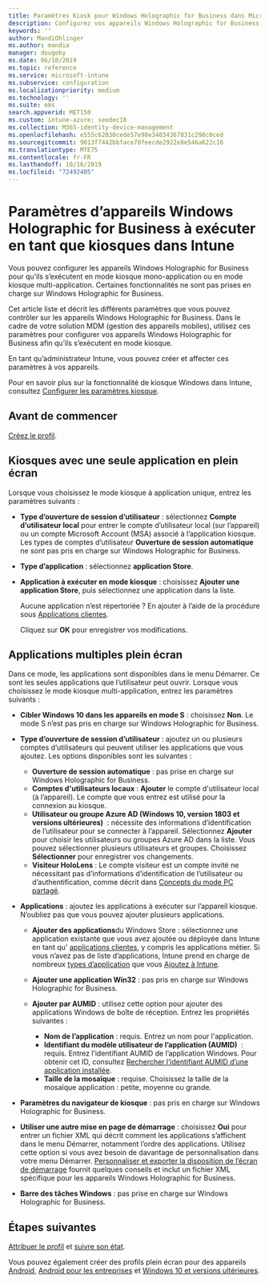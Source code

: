 ```yaml
---
title: Paramètres Kiosk pour Windows Holographic for Business dans Microsoft Intune - Azure | Microsoft Docs
description: Configurez vos appareils Windows Holographic for Business en tant que kiosques monoapplication et multiapplication, personnalisez le menu Démarrer, ajoutez des applications, affichez la barre des tâches et configurez un navigateur web dans Microsoft Intune.
keywords: ''
author: MandiOhlinger
ms.author: mandia
manager: dougeby
ms.date: 06/18/2019
ms.topic: reference
ms.service: microsoft-intune
ms.subservice: configuration
ms.localizationpriority: medium
ms.technology: ''
ms.suite: ems
search.appverid: MET150
ms.custom: intune-azure; seodec18
ms.collection: M365-identity-device-management
ms.openlocfilehash: e555c62030cede57e98e34034367831c298c0ced
ms.sourcegitcommit: 9013f7442bbface78feecde2922e8e546a622c16
ms.translationtype: MTE75
ms.contentlocale: fr-FR
ms.lasthandoff: 10/16/2019
ms.locfileid: "72492405"
---
```

# <a name="windows-holographic-for-business-device-settings-to-run-as-a-kiosk-in-intune"></a>Paramètres d’appareils Windows Holographic for Business à exécuter en tant que kiosques dans Intune

Vous pouvez configurer les appareils Windows Holographic for Business pour qu’ils s’exécutent en mode kiosque mono-application ou en mode kiosque multi-application. Certaines fonctionnalités ne sont pas prises en charge sur Windows Holographic for Business.

Cet article liste et décrit les différents paramètres que vous pouvez contrôler sur les appareils Windows Holographic for Business. Dans le cadre de votre solution MDM (gestion des appareils mobiles), utilisez ces paramètres pour configurer vos appareils Windows Holographic for Business afin qu’ils s’exécutent en mode kiosque.

En tant qu’administrateur Intune, vous pouvez créer et affecter ces paramètres à vos appareils.

Pour en savoir plus sur la fonctionnalité de kiosque Windows dans Intune, consultez [Configurer les paramètres kiosque](kiosk-settings.md).

## <a name="before-you-begin"></a>Avant de commencer

[Créez le profil](kiosk-settings.md#create-the-profile).

## <a name="single-full-screen-app-kiosks"></a>Kiosques avec une seule application en plein écran

Lorsque vous choisissez le mode kiosque à application unique, entrez les paramètres suivants :

- **Type d’ouverture de session d’utilisateur** : sélectionnez **Compte d’utilisateur local** pour entrer le compte d’utilisateur local (sur l’appareil) ou un compte Microsoft Account (MSA) associé à l’application kiosque. Les types de comptes d’utilisateur **Ouverture de session automatique** ne sont pas pris en charge sur Windows Holographic for Business.

- **Type d’application** : sélectionnez **application Store**.

- **Application à exécuter en mode kiosque** : choisissez **Ajouter une application Store**, puis sélectionnez une application dans la liste.

    Aucune application n’est répertoriée ? En ajouter à l’aide de la procédure sous [Applications clientes](../apps/apps-add.md).

    Cliquez sur **OK** pour enregistrer vos modifications.

## <a name="multi-app-kiosks"></a>Applications multiples plein écran

Dans ce mode, les applications sont disponibles dans le menu Démarrer. Ce sont les seules applications que l’utilisateur peut ouvrir. Lorsque vous choisissez le mode kiosque multi-application, entrez les paramètres suivants :

- **Cibler Windows 10 dans les appareils en mode S** : choisissez **Non**. Le mode S n’est pas pris en charge sur Windows Holographic for Business.

- **Type d’ouverture de session d’utilisateur** : ajoutez un ou plusieurs comptes d’utilisateurs qui peuvent utiliser les applications que vous ajoutez. Les options disponibles sont les suivantes : 

  - **Ouverture de session automatique** : pas prise en charge sur Windows Holographic for Business.
  - **Comptes d'utilisateurs locaux** : **Ajouter** le compte d'utilisateur local (à l’appareil). Le compte que vous entrez est utilisé pour la connexion au kiosque.
  - **Utilisateur ou groupe Azure AD (Windows 10, version 1803 et versions ultérieures)**  : nécessite des informations d’identification de l’utilisateur pour se connecter à l’appareil. Sélectionnez **Ajouter** pour choisir les utilisateurs ou groupes Azure AD dans la liste. Vous pouvez sélectionner plusieurs utilisateurs et groupes. Choisissez **Sélectionner** pour enregistrer vos changements.
  - **Visiteur HoloLens** : Le compte visiteur est un compte invité ne nécessitant pas d’informations d’identification de l’utilisateur ou d’authentification, comme décrit dans [Concepts du mode PC partagé](https://docs.microsoft.com/windows/configuration/set-up-shared-or-guest-pc#shared-pc-mode-concepts).

- **Applications** : ajoutez les applications à exécuter sur l’appareil kiosque. N’oubliez pas que vous pouvez ajouter plusieurs applications.

  - **Ajouter des applications**du Windows Store : sélectionnez une application existante que vous avez ajoutée ou déployée dans Intune en tant qu' [applications clientes](../apps/apps-add.md), y compris les applications métier. Si vous n’avez pas de liste d’applications, Intune prend en charge de nombreux [types d’application](../apps/apps-add.md) que vous [Ajoutez à Intune](../apps/store-apps-windows.md).
  - **Ajouter une application Win32** : pas pris en charge sur Windows Holographic for Business.
  - **Ajouter par AUMID** : utilisez cette option pour ajouter des applications Windows de boîte de réception. Entrez les propriétés suivantes : 

    - **Nom de l’application** : requis. Entrez un nom pour l'application.
    - **Identifiant du modèle utilisateur de l’application (AUMID)**  : requis. Entrez l’identifiant AUMID de l’application Windows. Pour obtenir cet ID, consultez [Rechercher l’identifiant AUMID d’une application installée](https://docs.microsoft.com/windows-hardware/customize/enterprise/find-the-application-user-model-id-of-an-installed-app).
    - **Taille de la mosaïque** : requise. Choisissez la taille de la mosaïque application : petite, moyenne ou grande.

- **Paramètres du navigateur de kiosque** : pas pris en charge sur Windows Holographic for Business.

- **Utiliser une autre mise en page de démarrage** : choisissez **Oui** pour entrer un fichier XML qui décrit comment les applications s’affichent dans le menu Démarrer, notamment l’ordre des applications. Utilisez cette option si vous avez besoin de davantage de personnalisation dans votre menu Démarrer. [Personnaliser et exporter la disposition de l’écran de démarrage](https://docs.microsoft.com/hololens/hololens-kiosk#start-layout-for-hololens) fournit quelques conseils et inclut un fichier XML spécifique pour les appareils Windows Holographic for Business.

- **Barre des tâches Windows** : pas prise en charge sur Windows Holographic for Business.

## <a name="next-steps"></a>Étapes suivantes

[Attribuer le profil](device-profile-assign.md) et [suivre son état](device-profile-monitor.md).

Vous pouvez également créer des profils plein écran pour des appareils [Android](device-restrictions-android.md#kiosk), [Android pour les entreprises](device-restrictions-android-for-work.md#dedicated-device-settings) et [Windows 10 et versions ultérieures](kiosk-settings-windows.md).
